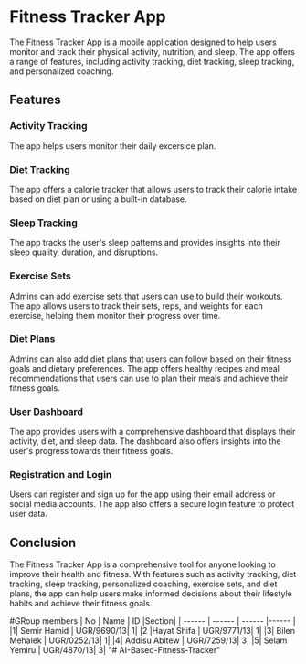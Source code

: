 # Fitness Tracker App

The Fitness Tracker App is a mobile application designed to help users monitor and track their physical activity, nutrition, and sleep. The app offers a range of features, including activity tracking, diet tracking, sleep tracking, and personalized coaching.

## Features

### Activity Tracking
The app helps users monitor their daily excersice plan. 

### Diet Tracking
The app offers a calorie tracker that allows users to track their calorie intake based on diet plan or using a built-in database.

### Sleep Tracking
The app tracks the user's sleep patterns and provides insights into their sleep quality, duration, and disruptions. 


### Exercise Sets
Admins can add exercise sets that users can use to build their workouts. The app allows users to track their sets, reps, and weights for each exercise, helping them monitor their progress over time.

### Diet Plans
Admins can also add diet plans that users can follow based on their fitness goals and dietary preferences. The app offers healthy recipes and meal recommendations that users can use to plan their meals and achieve their fitness goals.

### User Dashboard
The app provides users with a comprehensive dashboard that displays their activity, diet, and sleep data. The dashboard also offers insights into the user's progress towards their fitness goals.

### Registration and Login
Users can register and sign up for the app using their email address or social media accounts. The app also offers a secure login feature to protect user data.

## Conclusion
The Fitness Tracker App is a comprehensive tool for anyone looking to improve their health and fitness. With features such as activity tracking, diet tracking, sleep tracking, personalized coaching, exercise sets, and diet plans, the app can help users make informed decisions about their lifestyle habits and achieve their fitness goals.


#GRoup members
| No | Name | ID |Section|
| ------ | ------ | ------ |------ |
|1| Semir Hamid | UGR/9690/13| 1|
|2 |Hayat Shifa | UGR/9771/13| 1|
|3| Bilen Mehalek | UGR/0252/13| 1|
|4| Addisu Abitew | UGR/7259/13| 3|
|5| Selam Yemiru | UGR/4870/13| 3|
"# AI-Based-Fitness-Tracker" 
